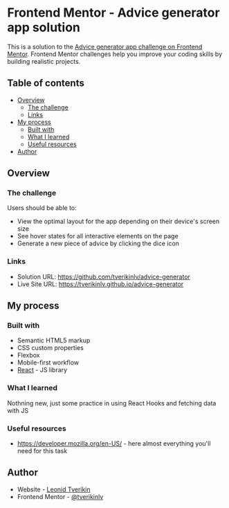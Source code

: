 # Frontend Mentor - Advice generator app solution

This is a solution to the [Advice generator app challenge on Frontend Mentor](https://www.frontendmentor.io/challenges/advice-generator-app-QdUG-13db). Frontend Mentor challenges help you improve your coding skills by building realistic projects.

## Table of contents

- [Overview](#overview)
  - [The challenge](#the-challenge)
  - [Links](#links)
- [My process](#my-process)
  - [Built with](#built-with)
  - [What I learned](#what-i-learned)
  - [Useful resources](#useful-resources)
- [Author](#author)

## Overview

### The challenge

Users should be able to:

- View the optimal layout for the app depending on their device's screen size
- See hover states for all interactive elements on the page
- Generate a new piece of advice by clicking the dice icon

### Links

- Solution URL: https://github.com/tverikinlv/advice-generator
- Live Site URL: https://tverikinlv.github.io/advice-generator

## My process

### Built with

- Semantic HTML5 markup
- CSS custom properties
- Flexbox
- Mobile-first workflow
- [React](https://reactjs.org/) - JS library

### What I learned

Nothning new, just some practice in using React Hooks and fetching data with JS

### Useful resources

- https://developer.mozilla.org/en-US/ - here almost everything you'll need for this task

## Author

- Website - [Leonid Tverikin](https://tlv-portfolio.vercel.app)
- Frontend Mentor - [@tverikinlv](https://www.frontendmentor.io/profile/tverikinlv)

